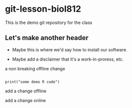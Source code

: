 # git-lesson-biol812
This is the demo git repository for the class


## Let's make another header

* Maybe this is where we'd say how to install our software.

* Maybe add a disclaimer that it's a work-in-proress, etc.

a non breaking offline change

```{r}

print("some demo R code")

```

add a change offline


add a change online
